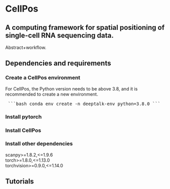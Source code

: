 # CellPos
## A computing framework for spatial positioning of single-cell RNA sequencing data.
Abstract+workflow.
## Dependencies and requirements 
### Create a CellPos environment
For CellPos, the Python version needs to be above 3.8, and it is recommended to create a new environment.
<pre> ```bash conda env create -n deeptalk-env python=3.8.0 ``` </pre>
### Install pytorch
### Install CellPos
### Install other dependencies
scanpy>=1.8.2,<=1.9.6  
torch>=1.8.0,<=1.13.0  
torchvision>=0.9.0,<=1.14.0  
## Tutorials

